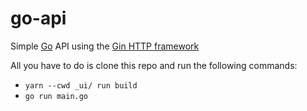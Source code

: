 # go-api
Simple [Go](https://github.com/golang/go) API using the [Gin HTTP framework](https://github.com/gin-gonic/gin)

All you have to do is clone this repo and run the following commands:<br>
- `yarn --cwd _ui/ run build`<br>
- `go run main.go`
